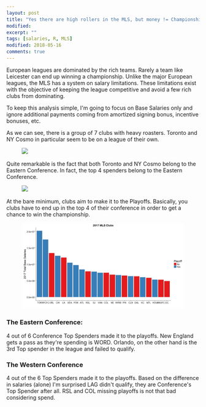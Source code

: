 ```yaml
---
layout: post
title: "Yes there are high rollers in the MLS, but money != Championships"
modified:
excerpt: ""
tags: [salaries, R, MLS]
modified: 2018-05-16
comments: true
---
```


European leagues are dominated by the rich teams. Rarely a team like Leicester can end up winning a championship. Unlike the major European leagues, the MLS has a system on salary limitations. These limitations exist with the objective of keeping the league competitive and avoid a few rich clubs from dominating. 

To keep this analysis simple, I'm going to focus on Base Salaries only and ignore additional payments coming from amortized signing bonus, incentive bonuses, etc.


As we can see, there is a group of 7 clubs with heavy roasters. Toronto and NY Cosmo in particular seem to be on a league of their own.


<figure>
     <img src="/images/MLS_17/2017_club_base_salaries.jpeg">
    <figcaption></figcaption>
</figure>

Quite remarkable is the fact that both Toronto and NY Cosmo belong to the Eastern Conference. In fact, the top 4 spenders belong to the Eastern Conference.  

<figure>
     <img src="/images/MLS_17/2017_club_conf_s.jpeg">
    <figcaption></figcaption>
</figure>

At the bare minimum, clubs aim to make it to the Playoffs. Basically, you clubs have to end up in the top 4 of their conference in order to get a chance to win the championship.  

<figure>
     <img src="/images/MLS_17/2017_club_playoff_spend.jpeg">
    <figcaption></figcaption>
</figure>

### The Eastern Conference:

4 out of 6 Conference Top Spenders made it to the playoffs. New England gets a pass as they're spending is WORD. Orlando, on the other hand is the 3rd Top spender in the league and failed to qualify.


### The Western Conference

4 out of the 6 Top Spenders made it to the playoffs. Based on the difference in salaries (alone) I'm surprised LAG didn't qualify, they are Conference's Top Spender after all. RSL and COL missing playoffs is not that bad considering spend.

 
 
 
